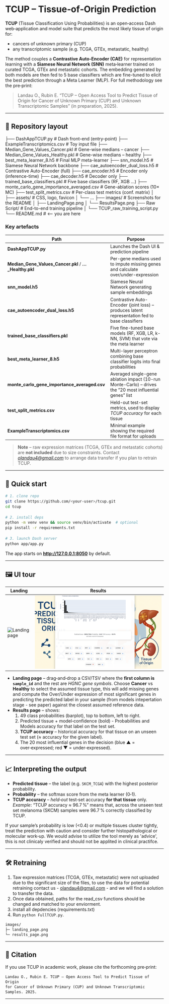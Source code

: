 # TCUP – Tissue‑of‑Origin Prediction

**TCUP** (Tissue Classification Using Probabilities) is an open‑access Dash web‑application and model suite that predicts the most likely tissue of origin for:

* cancers of unknown primary (CUP)  
* any transcriptomic sample (e.g. TCGA, GTEx, metastatic, healthy)

The method couples a **Contrastive Auto‑Encoder (CAE)** for representation learning with a **Siamese Neural Network (SNN)** meta‑learner trained on curated TCGA, GTEx and metastatic cohorts. The embedding generated by both models are then fed to 5 base classifiers which are fine-tuned to elicit the best prediction through a Meta Learner (MLP).   For full methodology see the pre‑print:

> Landau O., Rubin E. “TCUP – Open Access Tool to Predict Tissue of Origin for Cancer of Unknown Primary (CUP) and Unknown Transcriptomic Samples” (in preparation, 2025).

---

## 🌳 Repository layout
├── DashAppTCUP.py # Dash front-end (entry-point)
├── ExampleTranscriptomics.csv # Toy input file
├── Median_Gene_Values_Cancer.pkl # Gene-wise medians – cancer
├── Median_Gene_Values_Healthy.pkl # Gene-wise medians – healthy
├── best_meta_learner_8.h5 # Final MLP meta-learner
├── snn_model.h5 # Siamese Neural Network backbone
├── cae_autoencoder_dual_loss.h5 # Contrastive Auto-Encoder (full)
├── cae_encoder.h5 # Encoder only (inference-time)
├── cae_decoder.h5 # Decoder only
├── trained_base_classifiers.pkl # Five base classifiers (RF, XGB …)
├── monte_carlo_gene_importance_averaged.csv # Gene-ablation scores (10× MC)
├── test_split_metrics.csv # Per-class test metrics (conf. matrix)
│
├── assets/ # CSS, logo, favicon
│ └── …
├── images/ # Screenshots for the README
│ ├── LandingPage.png
│ └── ResultsPage.png
├── Raw Script/ # End-to-end training pipeline
│ └── TCUP_raw_training_script.py
└── README.md # <–– you are here
### Key artefacts

| Path | Purpose |
|------|---------|
| **DashAppTCUP.py** | Launches the Dash UI & prediction pipeline |
| **Median_Gene_Values_Cancer.pkl** / **…_Healthy.pkl** | Per-gene medians used to impute missing genes and calculate over/under-expression |
| **snn_model.h5** | Siamese Neural Network generating sample embeddings |
| **cae_autoencoder_dual_loss.h5** | Contrastive Auto-Encoder (joint loss) – produces latent representation fed to base classifiers |
| **trained_base_classifiers.pkl** | Five fine-tuned base models (RF, XGB, LR, k-NN, SVM) that vote via the meta learner |
| **best_meta_learner_8.h5** | Multi-layer perceptron combining base classifier logits into final probabilities |
| **monte_carlo_gene_importance_averaged.csv** | Averaged single-gene ablation impact (10-run Monte-Carlo) – drives the “20 most influential genes” list |
| **test_split_metrics.csv** | Held-out test-set metrics, used to display *TCUP accuracy* for each tissue |
| **ExampleTranscriptomics.csv** | Minimal example showing the required file format for uploads |

> **Note** – raw expression matrices (TCGA, GTEx and metastatic cohorts) are **not included** due to size constraints. Contact *olandau4@gmail.com* to arrange data transfer if you plan to retrain TCUP.

---

## 🚀 Quick start

```bash
# 1. clone repo
git clone https://github.com/<your‑user>/tcup.git
cd tcup

# 2. install deps
python -m venv venv && source venv/bin/activate  # optional
pip install -r requirements.txt

# 3. launch Dash server
python app/app.py
```

The app starts on **http://127.0.0.1:8050** by default.

---

## 🖼  UI tour

| Landing | Results |
|---------|---------|
| ![Landing page](images/LandingPage.png) | ![Results page](images/ResultsPage.png) |

* **Landing page** – drag‑and‑drop a CSV/TSV where the **first column is `sample_id`** and the rest are *HGNC gene symbols*. Choose **Cancer** vs **Healthy** to select the assumed tissue type, this will add missing genes and compute the Over/Under expression of most significant genes in predicting the predicted label in your sample (from models intepertation stage - see paper) against the closest assumed reference data.  
* **Results page** – shows:  
  1. 49 class probabilities (barplot), top to bottom, left to right.  
  2. Predicted tissue + model‑confidence (bold) - Probabilities and Models accuracy for that label on the test set.  
  3. **TCUP accuracy** – historical accuracy for that tissue on an unseen test set (≈ accuracy for the given label).  
  4. The 20 most influential genes in the decision (blue ▲ = over‑expressed; red ▼ = under‑expressed).

---

## 📈 Interpreting the output

* **Predicted tissue** – the label (e.g. `SKCM_TCGA`) with the highest posterior probability.  
* **Probability** – the softmax score from the meta learner (0‑1).  
* **TCUP accuracy** – *held‑out* test‑set accuracy **for that tissue** only.  
  *Example*: “TCUP accuracy ≈ 96.7 %” means that, across the unseen test set melanoma (SKCM) samples were 96.7 %  correctly classified by TCUP.

If your sample’s probability is low (<0.4) or multiple tissues cluster tightly, treat the prediction with caution and consider further histopathological or molecular work‑up. We would advise to utilize the tool merely as 'advice', this is not clinicaly verified and should not be applited in clinical practifce.  

---

## 🛠  Retraining

1. Taw expression matrices (TCGA, GTEx, metastatic) were not uploaded due to the significant size of the files, to use the data for potential retraining contact us - olandau4@gmail.com - and we will find a solution to transfer the data. 
2. Once data obtained, paths for the read_csv functions should be changed and matched to your enviorment.
3. install all depdencies (requirements.txt)
4. Run `python FullTCUP.py`.  


```
images/
├─ landing_page.png
└─ results_page.png
```
---

## 📜 Citation

If you use TCUP in academic work, please cite the forthcoming pre‑print:

```
Landau O., Rubin E. TCUP – Open Access Tool to Predict Tissue of Origin
for Cancer of Unknown Primary (CUP) and Unknown Transcriptomic Samples. 2025.
```

---
